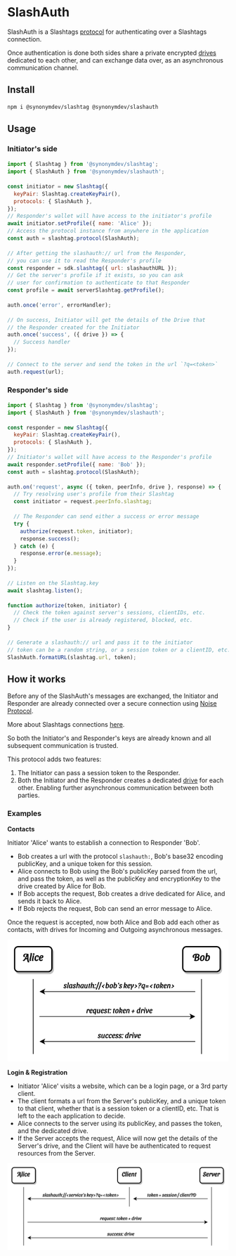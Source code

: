 # SlashAuth

SlashAuth is a Slashtags [protocol](../slashtag/README.md#slashprotocol) for authenticating over a Slashtags connection.

Once authentication is done both sides share a private encrypted [drives](../drive) dedicated to each other, and can exchange data over, as an asynchronous communication channel.

## Install

```bash
npm i @synonymdev/slashtag @synonymdev/slashauth
```

## Usage

### Initiator's side

```javascript
import { Slashtag } from '@synonymdev/slashtag';
import { SlashAuth } from '@synonymdev/slashauth';

const initiator = new Slashtag({
  keyPair: Slashtag.createKeyPair(),
  protocols: { SlashAuth },
});
// Responder's wallet will have access to the initiator's profile
await initiator.setProfile({ name: 'Alice' });
// Access the protocol instance from anywhere in the application
const auth = slashtag.protocol(SlashAuth);

// After getting the slashauth:// url from the Responder,
// you can use it to read the Responder's profile
const responder = sdk.slashtag({ url: slashauthURL });
// Get the server's profile if it exists, so you can ask
// user for confirmation to authenticate to that Responder
const profile = await serverSlashtag.getProfile();

auth.once('error', errorHandler);

// On success, Initiator will get the details of the Drive that
// the Responder created for the Initiator
auth.once('success', ({ drive }) => {
  // Success handler
});

// Connect to the server and send the token in the url `?q=<token>`
auth.request(url);
```

### Responder's side

```javascript
import { Slashtag } from '@synonymdev/slashtag';
import { SlashAuth } from '@synonymdev/slashauth';

const responder = new Slashtag({
  keyPair: Slashtag.createKeyPair(),
  protocols: { SlashAuth },
});
// Initiator's wallet will have access to the Responder's profile
await responder.setProfile({ name: 'Bob' });
const auth = slashtag.protocol(SlashAuth);

auth.on('request', async ({ token, peerInfo, drive }, response) => {
  // Try resolving user's profile from their Slashtag
  const initiator = request.peerInfo.slashtag;

  // The Responder can send either a success or error message
  try {
    authorize(request.token, initiator);
    response.success();
  } catch (e) {
    response.error(e.message);
  }
});

// Listen on the Slashtag.key
await slashtag.listen();

function authorize(token, initiator) {
  // Check the token against server's sessions, clientIDs, etc.
  // Check if the user is already registered, blocked, etc.
}

// Generate a slashauth:// url and pass it to the initiator
// token can be a random string, or a session token or a clientID, etc.
SlashAuth.formatURL(slashtag.url, token);
```

## How it works

Before any of the SlashAuth's messages are exchanged, the Initiator and Responder are already connected over a secure connection using [Noise Protocol](https://noiseprotocol.org/).

More about Slashtags connections [here](#await-slashtaglisten).

So both the Initiator's and Responder's keys are already known and all subsequent communication is trusted.

This protocol adds two features:

1. The Initiator can pass a session token to the Responder.
2. Both the Initiator and the Responder creates a dedicated [drive](../drive/) for each other. Enabling further asynchronous communication between both parties.

### Examples

**Contacts**

Initiator 'Alice' wants to establish a connection to Responder 'Bob'.

- Bob creates a url with the protocol `slashauth:`, Bob's base32 encoding publicKey, and a unique token for this session.
- Alice connects to Bob using the Bob's publicKey parsed from the url, and pass the token, as well as the publicKey and encryptionKey to the drive created by Alice for Bob.
- If Bob accepts the request, Bob creates a drive dedicated for Alice, and sends it back to Alice.
- If Bob rejects the request, Bob can send an error message to Alice.

Once the request is accepted, now both Alice and Bob add each other as contacts, with drives for Incoming and Outgoing asynchronous messages.

![simple p2p authentication protocol diagram](./docs/alice-bob-auth.png)

**Login & Registration**

- Initiator 'Alice' visits a website, which can be a login page, or a 3rd party client.
- The client formats a url from the Server's publicKey, and a unique token to that client, whether that is a session token or a clientID, etc. That is left to the each application to decide.
- Alice connects to the server using its publicKey, and passes the token, and the dedicated drive.
- If the Server accepts the request, Alice will now get the details of the Server's drive, and the Client will have be authenticated to request resources from the Server.

![server, clietn, and wallet authentication diagram](./docs/server-client-wallet-auth.png)
